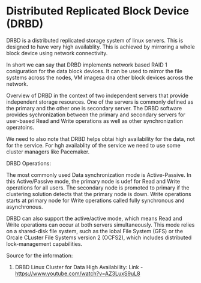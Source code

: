 # Distributed Replicated Block Device (DRBD)

DRBD is a distributed replicated storage system of linux servers. This is designed to have very high availablity. This is achieved by mirroring a whole block device using network connectivity.

In short we can say that DRBD implements network based RAID 1 coniguration for the data block devices. It can be used to mirror the file systems across the nodes, VM imagesa dna other block devices across the network.

Overview of DRBD in the context of two independent servers that provide independent storage resources. One of the servers is commonly defined as the primary and the other one is secondary server. The DRBD software provides sychronization between the primary and secondary servers for user-based Read and Write operations as well as other synchronization operatoins.

We need to also note that DRBD helps obtai high availability for the data, not for the service. For hgh availablity of the service we need to use some cluster managers like Pacemaker.

DRBD Operations:

The most commonly used Data synchronization mode is Active-Passive. In this Active/Passive mode, the primary node is udef for Read and Write operations for all users. The secondary node is promoted to primary if the clustering solution detects that the primary node is down. Write operations starts at primary node for Write operations called fully synchronous and asynchronous. 

DRBD can also support the active/active mode, which means Read and Write operations can occur at both servers simultaneously. This mode relies on a shared-disk file system, such as the lobal File System (GFS) or the Orcale CLuster File Systems version 2 (OCFS2), which includes distributed lock-management capabilities.



Source for the information: 
1. DRBD Linux Cluster for Data High Availability: Link - https://www.youtube.com/watch?v=AZ3LuxS9uL8
